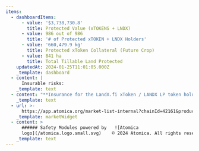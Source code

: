 ```yaml
---
items:
  - dashboardItems:
      - value: '$3,738,730.8'
        title: Protected Value (xTOKENS + LNDX)
      - value: 986 out of 986
        title: '# of Protected xTOKEN + LNDX Holders'
      - value: '660,479.9 kg'
        title: Protected xToken Collateral (Future Crop)
      - value: 841 ha
        title: Total Tillable Land Protected
    updatedAt: 2024-01-25T11:01:05.000Z
    _template: dashboard
  - content: |
      Insurable risks:
    _template: text
  - content: "**Insurance for the LandX.fi xToken / LANDX LP token holders:**\n\nAs\_an xToken / LANDX token holder, you can purchase insurance that will protect you and your assets from unlikely, but still probable, loss of funds if you are staking tokens into LandX Smart Contracts, Uniswap or Timeswap. \_\n\n**Insurance for the LandX.fi farmers:**\n\nAs a Farmer, you can purchase additional insurance to protect your future crop and revenue - if your farm experiences loss of crop caused by weather events and climate change (such as temperature being too hot, too cold, too much or too little rain), you will receive compensation equal to the $ value of the crop lost.\n"
    _template: text
  - url: >-
      https://app.atomica.org/market-list-internal?chainId=42161&product=&marketIdList=0xdffa95c17fcae00e7ce8f0bd7b9fc1792e3b3820-67,0xdffa95c17fcae00e7ce8f0bd7b9fc1792e3b3820-66,0xdffa95c17fcae00e7ce8f0bd7b9fc1792e3b3820-65,0xdffa95c17fcae00e7ce8f0bd7b9fc1792e3b3820-64,0xdffa95c17fcae00e7ce8f0bd7b9fc1792e3b3820-63,0xdffa95c17fcae00e7ce8f0bd7b9fc1792e3b3820-62,0xdffa95c17fcae00e7ce8f0bd7b9fc1792e3b3820-55,0xdffa95c17fcae00e7ce8f0bd7b9fc1792e3b3820-54,0xdffa95c17fcae00e7ce8f0bd7b9fc1792e3b3820-53,0xdffa95c17fcae00e7ce8f0bd7b9fc1792e3b3820-48&coverInputTitle=&featureOverrides=%7B%22marketList.columnConfigs.columnList%22%3A%5B%22favorite%22%2C%22title%22%2C%22apr%22%2C%22buy-cover-up-to%22%2C%22premium-payout%22%2C%22cover-mining%22%2C%22controls%22%5D%7D
    _template: marketWidget
  - content: >
      ###### Safety Modules powered by   ![Atomica
      logo](/atomica.logo.small.svg)    © 2024 Atomica. All rights reserved.
    _template: text
---
```



